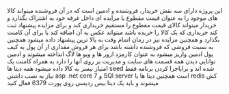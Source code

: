 این پروژه دارای سه نقش خریدار، فروشنده و ادمین است که در آن فروشنده میتواند کالا های موجود را به عنوان قیمت مقطوع یا مزایده ای داخل غرفه خود به اشتراک بگذارد و خریدار میتواند کالای قیمت مقطوع را مستقیم خریداری کند و برای مزایده پیشنهاد ثبت کند 
خریداری که یک کالا را خریده باشد میتواند عکس به آن اضافه کند یا برای آن کامنت بگذارد و همچنین مزایده نیز در زمان اتمام وقت به بالا ترین پیشنهاد داده میشود 
همچنین به نسبت فروشی که فروشنده داشته باشد برای هر فروش مقداری از آن پول به کیف پول ادمین واریز میشود به عنوان کارمزد
ارور ها و ویو ها لاگ انداخته میشوند و ادمین توانایی دیدن همه قسمت های سایت و مدیریت بر روی آنها را دارد
به همراه کامنت یک امتیاز نیسز به کالا داده میشود
همه دیتا ها seed شده اند و برایاجرا کردن برنامه فقط نیاز به نصب داشتن asp .net core 7 و SQl server است 
همچنین دیتا ها با redis کش میشوند و باید یک دیتا بیس ردیسی روی پورت 6379 فعال کنید
